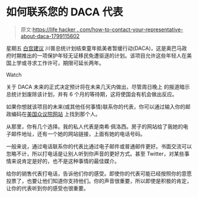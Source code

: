 # 如何联系您的 DACA 代表

> 原文:[https://life hacker . com/how-to-contact-your-representative-about-daca-1799115602](https://lifehacker.com/how-to-contact-your-representative-about-daca-1799115602)

星期五 [白宫建议](https://www.nbcnews.com/politics/immigration/trump-decision-dreamers-n798151) 川普总统计划结束童年抵美者暂缓行动(DACA)，这是奥巴马政府时期推出的一项保护年轻无证移民免遭驱逐的计划。该项目允许这些年轻人在美国上学或寻求工作许可，期限可延长两年。

Watch

关于 DACA 未来的正式决定预计将在未来几天内做出，尽管周日晚上 的报道暗示总统计划废除该计划，并有 6 个月的等待期，这将使国会有机会做出反应。

如果你想就该项目的未来(或其他任何事情)联系你的代表，你可以通过输入你的邮政编码在[美国众议院网站](https://www.house.gov/representatives/find/) 上找到那个人。

从那里，你有几个选择。我的私人代表是南希·佩洛西。房子的网站给了我她的电子邮件地址，还有一个她的网站链接，上面有她的电话号码。

一般来说，通过电话联系你的代表比通过电子邮件或普通邮件更好。书面交流可以忽略不计，所以打电话是让别人听到你声音的更好方式。甚至 Twitter，对某些事情来说肯定是好的，也不是这种事情的最佳媒介。

给你的销售代表打电话，告诉他们你的感受。即使你的代表可能已经按照你的意愿投票了，也要让他们知道你支持他们。你的声音很重要，所以即使是积极的肯定，让你的代表听到你的感受也很重要。
